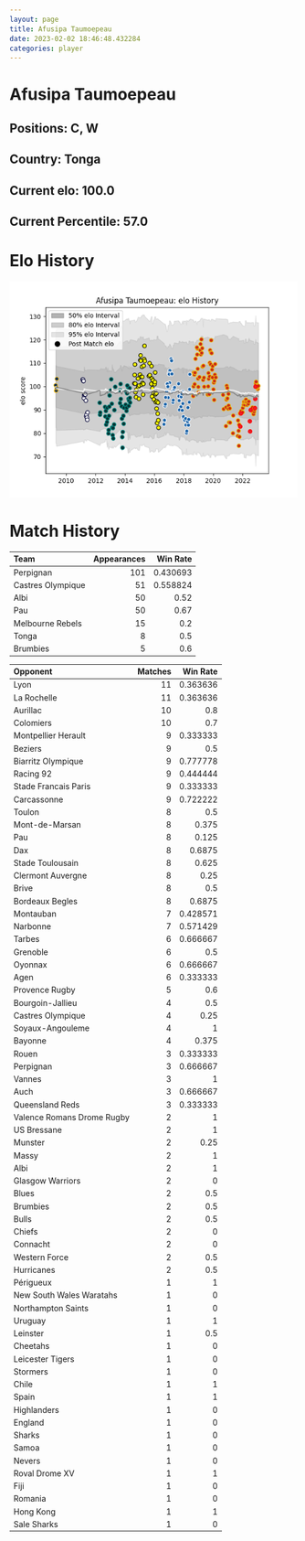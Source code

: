 ```yaml
---  
layout: page  
title: Afusipa Taumoepeau  
date: 2023-02-02 18:46:48.432284  
categories: player  
---
```

# Afusipa Taumoepeau

## Positions: C, W

## Country: Tonga

## Current elo: 100.0

## Current Percentile: 57.0

# Elo History


![elo history](history_AfusipaTaumoepeau.png)
# Match History


| Team              |   Appearances |   Win Rate |
|:------------------|--------------:|-----------:|
| Perpignan         |           101 |   0.430693 |
| Castres Olympique |            51 |   0.558824 |
| Albi              |            50 |   0.52     |
| Pau               |            50 |   0.67     |
| Melbourne Rebels  |            15 |   0.2      |
| Tonga             |             8 |   0.5      |
| Brumbies          |             5 |   0.6      |

| Opponent                   |   Matches |   Win Rate |
|:---------------------------|----------:|-----------:|
| Lyon                       |        11 |   0.363636 |
| La Rochelle                |        11 |   0.363636 |
| Aurillac                   |        10 |   0.8      |
| Colomiers                  |        10 |   0.7      |
| Montpellier Herault        |         9 |   0.333333 |
| Beziers                    |         9 |   0.5      |
| Biarritz Olympique         |         9 |   0.777778 |
| Racing 92                  |         9 |   0.444444 |
| Stade Francais Paris       |         9 |   0.333333 |
| Carcassonne                |         9 |   0.722222 |
| Toulon                     |         8 |   0.5      |
| Mont-de-Marsan             |         8 |   0.375    |
| Pau                        |         8 |   0.125    |
| Dax                        |         8 |   0.6875   |
| Stade Toulousain           |         8 |   0.625    |
| Clermont Auvergne          |         8 |   0.25     |
| Brive                      |         8 |   0.5      |
| Bordeaux Begles            |         8 |   0.6875   |
| Montauban                  |         7 |   0.428571 |
| Narbonne                   |         7 |   0.571429 |
| Tarbes                     |         6 |   0.666667 |
| Grenoble                   |         6 |   0.5      |
| Oyonnax                    |         6 |   0.666667 |
| Agen                       |         6 |   0.333333 |
| Provence Rugby             |         5 |   0.6      |
| Bourgoin-Jallieu           |         4 |   0.5      |
| Castres Olympique          |         4 |   0.25     |
| Soyaux-Angouleme           |         4 |   1        |
| Bayonne                    |         4 |   0.375    |
| Rouen                      |         3 |   0.333333 |
| Perpignan                  |         3 |   0.666667 |
| Vannes                     |         3 |   1        |
| Auch                       |         3 |   0.666667 |
| Queensland Reds            |         3 |   0.333333 |
| Valence Romans Drome Rugby |         2 |   1        |
| US Bressane                |         2 |   1        |
| Munster                    |         2 |   0.25     |
| Massy                      |         2 |   1        |
| Albi                       |         2 |   1        |
| Glasgow Warriors           |         2 |   0        |
| Blues                      |         2 |   0.5      |
| Brumbies                   |         2 |   0.5      |
| Bulls                      |         2 |   0.5      |
| Chiefs                     |         2 |   0        |
| Connacht                   |         2 |   0        |
| Western Force              |         2 |   0.5      |
| Hurricanes                 |         2 |   0.5      |
| Périgueux                  |         1 |   1        |
| New South Wales Waratahs   |         1 |   0        |
| Northampton Saints         |         1 |   0        |
| Uruguay                    |         1 |   1        |
| Leinster                   |         1 |   0.5      |
| Cheetahs                   |         1 |   0        |
| Leicester Tigers           |         1 |   0        |
| Stormers                   |         1 |   0        |
| Chile                      |         1 |   1        |
| Spain                      |         1 |   1        |
| Highlanders                |         1 |   0        |
| England                    |         1 |   0        |
| Sharks                     |         1 |   0        |
| Samoa                      |         1 |   0        |
| Nevers                     |         1 |   0        |
| Roval Drome XV             |         1 |   1        |
| Fiji                       |         1 |   0        |
| Romania                    |         1 |   0        |
| Hong Kong                  |         1 |   1        |
| Sale Sharks                |         1 |   0        |